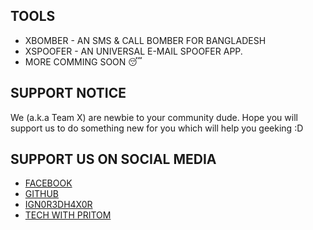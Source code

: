## TOOLS
- XBOMBER - AN SMS & CALL BOMBER FOR BANGLADESH
- XSPOOFER - AN UNIVERSAL E-MAIL SPOOFER APP.
- MORE COMMING SOON 😴

## SUPPORT NOTICE
We (a.k.a Team X) are newbie to your community dude. Hope you will support us to do something new for you which will help you geeking :D

## SUPPORT US ON SOCIAL MEDIA
- [FACEBOOK](https://facebook.com/Xbomber.Official)
- [GITHUB](https://github.com/WeAreTeamX)
- [IGN0R3DH4X0R](https://linktr.ee/Xowmik)
- [TECH WITH PRITOM](https://github.com/TechWithPritom)


